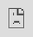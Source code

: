<iframe width="100%" height="670" src="https://datastudio.google.com/embed/reporting/d7f2c5d5-5819-4445-906f-cda8deca38c9/page/0PoLC" style="position:fixed; top:0px; left:0px; bottom:0px; right:0px; width:100%; height:100%; border:none; margin:0; padding:0; overflow:hidden; z-index:999999;"></iframe>
